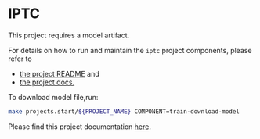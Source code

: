 # IPTC

This project requires a model artifact.

For details on how to run and maintain the `iptc` project components, please refer to
- [the project README](../README.md) and
- [the project docs.](../docs/)

To download model file,run:

```bash
make projects.start/${PROJECT_NAME} COMPONENT=train-download-model
```


Please find this project documentation [here](https://onclusive.atlassian.net/wiki/spaces/ML/pages/3192815811/IPTC).
